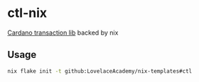 # ctl-nix

[Cardano transaction lib](https://github.com/Plutonomicon/cardano-transaction-lib) backed by nix

## Usage

```bash
nix flake init -t github:LovelaceAcademy/nix-templates#ctl
```
